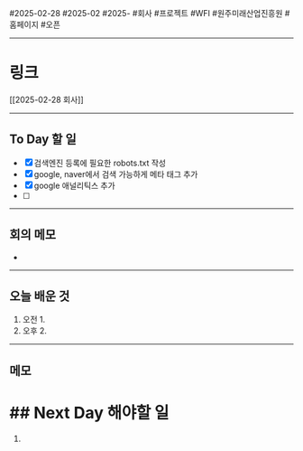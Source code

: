#2025-02-28 #2025-02 #2025- 
#회사 #프로젝트 #WFI #원주미래산업진흥원  #홈페이지 #오픈


------
# 링크 
[[2025-02-28 회사]]

---
## To Day 할 일
- [x] 검색엔진 등록에 필요한 robots.txt 작성
- [x] google, naver에서 검색 가능하게 메타 태그 추가
- [x] google 애널리틱스 추가
- [ ] 
---
## 회의 메모
- 
---
## 오늘 배운 것
1. 오전
    1. 
2. 오후
    2. 
---
## 메모


# ## Next Day 해야할 일
1. 

